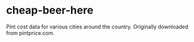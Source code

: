 cheap-beer-here
===============

Pint cost data for various cities around the country. Originally downloaded from pintprice.com.
